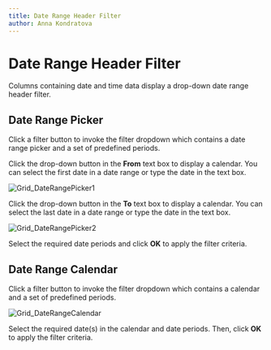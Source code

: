 ```yaml
---
title: Date Range Header Filter
author: Anna Kondratova
---
```

# Date Range Header Filter
Columns containing date and time data display a drop-down date range header filter.

## Date Range Picker
Click a filter button to invoke the filter dropdown which contains a date range picker and a set of predefined periods.

Click the drop-down button in the **From** text box to display a calendar. You can select the first date in a date range or type the date in the text box.

![Grid_DateRangePicker1](../../../images/img11358.png)

Click the drop-down button in the **To** text box to display a calendar. You can select the last date in a date range or type the date in the text box.

![Grid_DateRangePicker2](../../../images/img11360.png)

Select the required date periods and click **OK** to apply the filter criteria.

## Date Range Calendar
Click a filter button to invoke the filter dropdown which contains a calendar and a set of predefined periods.

![Grid_DateRangeCalendar](../../../images/img11356.png)

Select the required date(s) in the calendar and date periods. Then, click **OK** to apply the filter criteria.
